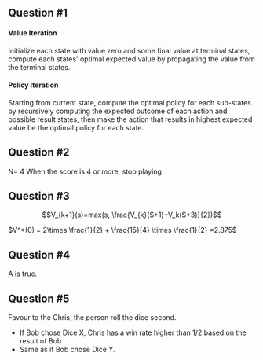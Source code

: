 ## Question #1
#### Value Iteration
Initialize each state with value zero and some final value at terminal states, compute each states' optimal expected value by propagating the value from the terminal states.

#### Policy Iteration
Starting from current state, compute the optimal policy for each sub-states by recursively computing the expected outcome of each action and possible result states, then make the action that results in highest expected value be the optimal policy for each state.

## Question #2
N= 4
When the score is 4 or more, stop playing

## Question #3
$$V_{k+1}(s)=max(s, \frac{V_{k}(S+1)+V_k(S+3)}{2})$$

$V^*(0) = 2\times \frac{1}{2} + \frac{15}{4} \times \frac{1}{2} =2.875$

## Question #4
A is true.
## Question #5
Favour to the Chris, the person roll the dice second.
- If Bob chose Dice X, Chris has a win rate higher than 1/2 based on the result of Bob
- Same as if Bob chose Dice Y.